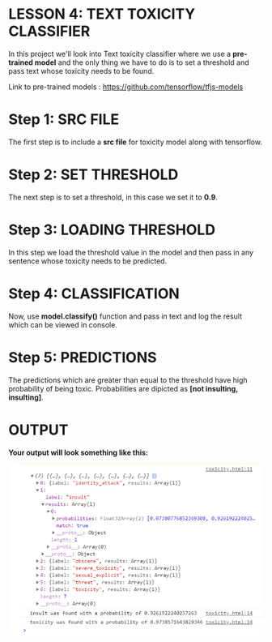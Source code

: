 # LESSON 4: TEXT TOXICITY CLASSIFIER

In this project we'll look into Text toxicity classifier where we use a **pre-trained model** and the only thing we have to do is to set a threshold and pass text whose toxicity needs to be found.

Link to pre-trained models : https://github.com/tensorflow/tfjs-models

# Step 1: SRC FILE
The first step is to include a **src file** for toxicity model along with tensorflow.

# Step 2: SET THRESHOLD
The next step is to set a threshold, in this case we set it to **0.9**.

# Step 3: LOADING THRESHOLD 
In this step we load the threshold value in the model and then pass in any sentence whose toxicity needs to be predicted.

# Step 4: CLASSIFICATION
Now, use **model.classify()** function and pass in text and log the result which can be viewed in console.

# Step 5: PREDICTIONS
The predictions which are greater than equal to the threshold have high probability of being toxic. Probabilities are dipicted as **[not insulting, insulting]**.

# OUTPUT
**Your output will look something like this:**

![alt text](https://github.com/AashiDutt/Machine-Learning-Using-JavaScript/blob/master/lesson-4_Toxicity_classifier/Untitled.png)
